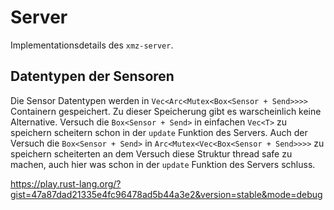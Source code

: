 # Server

Implementationsdetails des `xmz-server`.

## Datentypen der Sensoren

Die Sensor Datentypen werden in `Vec<Arc<Mutex<Box<Sensor + Send>>>>` Containern
gespeichert. Zu dieser Speicherung gibt es warscheinlich keine Alternative.
Versuch die `Box<Sensor + Send>` in einfachen `Vec<T>` zu speichern scheitern
schon in der `update` Funktion des Servers.
Auch der Versuch die `Box<Sensor + Send>` in `Arc<Mutex<Vec<Box<Sensor + Send>>>>`
zu speichern scheiterten an dem Versuch diese Struktur thread safe zu machen,
auch hier was schon in der `update` Funktion des Servers schluss.

<https://play.rust-lang.org/?gist=47a87dad21335e4fc96478ad5b44a3e2&version=stable&mode=debug>
